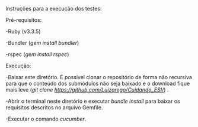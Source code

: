 Instruções para a execução dos testes:

Pré-requisitos:

-Ruby (v3.3.5)

-Bundler (_gem install bundler_)

-rspec (_gem install rspec_)


Execução:

-Baixar este diretório. É possível clonar o repositório de forma não recursiva para que o conteúdo dos submódulos não seja baixado e o download fique mais leve (_git clone https://github.com/Luizarego/Cuidando_ESI/_) .

-Abrir o terminal neste diretório e executar _bundle install_ para baixar os requisitos descritos no arquivo Gemfile.

-Executar o comando _cucumber_.
